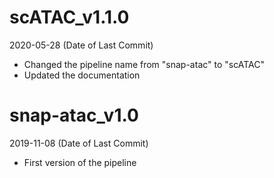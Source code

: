 # scATAC_v1.1.0

2020-05-28 (Date of Last Commit)

* Changed the pipeline name from "snap-atac" to "scATAC"
* Updated the documentation

# snap-atac_v1.0

2019-11-08 (Date of Last Commit)

* First version of the pipeline

